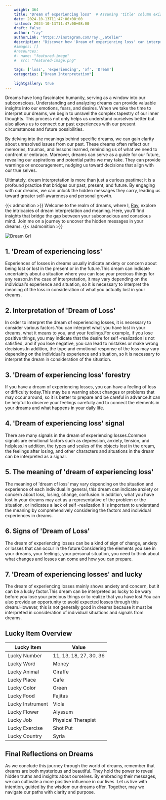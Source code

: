 ```yaml
---
    weight: 364
    title: "Dream of experiencing loss"  # Assuming 'title' column exists
    date: 2024-10-13T11:47:00+08:00
    lastmod: 2024-10-13T11:47:00+08:00
    draft: false
    author: "ray"
    authorLink: "https://instagram.com/ray._.atelier"
    description: "Discover how 'Dream of experiencing loss' can interpret your future and uncover its significant meanings in your life."
    #images: []
    #resources:
    #- name: "featured-image"
    #  src: "featured-image.png"
    
    tags: ['loss', 'experiencing', 'of', 'Dream']
    categories: ["Dream Interpretation"]
    
    lightgallery: true
---
```

    
Dreams have long fascinated humanity, serving as a window into our subconscious. Understanding and analyzing dreams can provide valuable insights into our emotions, fears, and desires. When we take the time to interpret our dreams, we begin to unravel the complex tapestry of our inner thoughts. This process not only helps us understand ourselves better but also allows us to connect our past experiences with our present circumstances and future possibilities.

By delving into the meanings behind specific dreams, we can gain clarity about unresolved issues from our past. These dreams often reflect our memories, traumas, and lessons learned, reminding us of what we need to confront or embrace. Moreover, dreams can serve as a guide for our future, revealing our aspirations and potential paths we may take. They can provide warnings or encouragement, nudging us toward decisions that align with our true selves.

Ultimately, dream interpretation is more than just a curious pastime; it is a profound practice that bridges our past, present, and future. By engaging with our dreams, we can unlock the hidden messages they carry, leading us toward greater self-awareness and personal growth.

{{< admonition >}}
Welcome to the realm of dreams, where I, [Ray](https://instagram.com/ray._.atelier), explore the intricacies of dream interpretation and meaning. Here, you’ll find insights that bridge the gap between your subconscious and conscious mind. Join me on a journey to uncover the hidden messages in your dreams.
{{< /admonition >}}

![Dream Grl](https://cdn.pixabay.com/photo/2017/11/02/03/35/gothic-2910057_1280.jpg "Dream Grl")

## 1. 'Dream of experiencing loss'
Experiences of losses in dreams usually indicate anxiety or concern about being lost or lost in the present or in the future.This dream can indicate uncertainty about a situation where you can lose your precious things for any reason.In the case of interpretation, it may vary depending on the individual's experience and situation, so it is necessary to interpret the meaning of the loss in consideration of what you actually lost in your dreams.

## 2. Interpretation of 'Dream of Loss'
In order to interpret the dream of experiencing losses, it is necessary to consider various factors.You can interpret what you have lost in your dreams, what it means to you, and your feelings.For example, if you lose positive things, you may indicate that the desire for self -realization is not satisfied, and if you lose negative, you can lead to mistakes or make wrong decisions.In addition, the type and emotional response of the loss may vary depending on the individual's experience and situation, so it is necessary to interpret the dream in consideration of the situation.

## 3. 'Dream of experiencing loss' forestry
If you have a dream of experiencing losses, you can have a feeling of loss or difficulty today.This may be a warning about changes or problems that may occur around, so it is better to prepare and be careful in advance.It can be helpful to observe your feelings carefully and to connect the elements in your dreams and what happens in your daily life.

## 4. 'Dream of experiencing loss' signal
There are many signals in the dream of experiencing losses.Common signals are emotional factors such as depression, anxiety, tension, and helpless.In addition, the types and scales of the objects lost in the dream, the feelings after losing, and other characters and situations in the dream can be interpreted as a signal.

## 5. The meaning of 'dream of experiencing loss'
The meaning of 'dream of loss' may vary depending on the situation and experience of each individual.In general, this dream can indicate anxiety or concern about loss, losing, change, confusion.In addition, what you have lost in your dreams may act as a representative of the problem or the situation, or indicates a lack of self -realization.It is important to understand the meaning by comprehensively considering the factors and individual experiences in dreams.

## 6. Signs of 'Dream of Loss'
The dream of experiencing losses can be a kind of sign of change, anxiety or losses that can occur in the future.Considering the elements you see in your dreams, your feelings, your personal situation, you need to think about what changes and losses can come and how you can prepare.

## 7. 'Dream of experiencing losses' and lucky
The dream of experiencing losses mainly shows anxiety and concern, but it can be a lucky factor.This dream can be interpreted as lucky to be wary before you lose your precious things or to realize that you have lost.You can also provide an opportunity to avoid expected losses through this dream.However, this is not generally good in dreams because it must be interpreted in consideration of individual situations and signals from dreams.

## Lucky Item Overview
| Lucky Item          | Value              |
|---------------|--------------------|
| Lucky Number        | 11, 13, 18, 27, 30, 36  |
| Lucky Word          | Money |
| Lucky Animal        | Giraffe |
| Lucky Place         | Cafe     |
| Lucky Color         | Green     |
| Lucky Food          | Fajitas      |
| Lucky Instrument    | Viola |
| Lucky Flower        | Alyssum    |
| Lucky Job           | Physical Therapist       |
| Lucky Exercise      | Shot Put  |
| Lucky Country       | Syria    |


##  Final Reflections on Dreams

As we conclude this journey through the world of dreams, remember that dreams are both mysterious and beautiful. They hold the power to reveal hidden truths and insights about ourselves. By embracing their messages, we can cultivate a more positive influence in our lives. Let us live with intention, guided by the wisdom our dreams offer. Together, may we navigate our paths with clarity and purpose.

